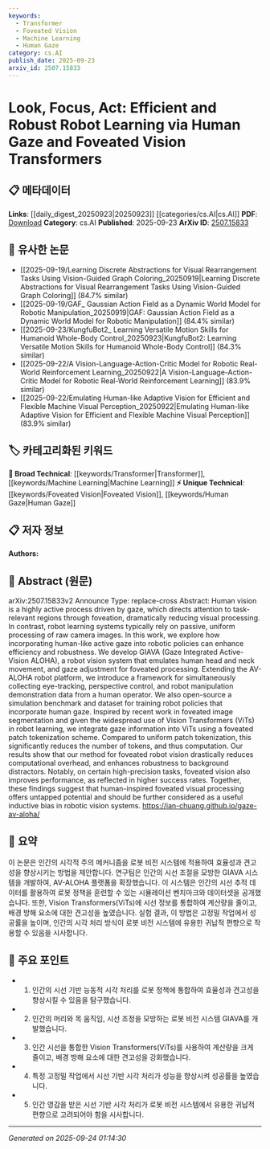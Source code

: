 ```yaml
---
keywords:
  - Transformer
  - Foveated Vision
  - Machine Learning
  - Human Gaze
category: cs.AI
publish_date: 2025-09-23
arxiv_id: 2507.15833
---
```


<!-- KEYWORD_LINKING_METADATA:
{
  "processed_timestamp": "2025-09-24T01:14:30.193612",
  "vocabulary_version": "1.0",
  "selected_keywords": [
    "Transformer",
    "Foveated Vision",
    "Machine Learning",
    "Human Gaze"
  ],
  "rejected_keywords": [],
  "similarity_scores": {
    "Transformer": 0.85,
    "Foveated Vision": 0.8,
    "Machine Learning": 0.7,
    "Human Gaze": 0.78
  },
  "extraction_method": "AI_prompt_based",
  "budget_applied": true,
  "candidates_json": {
    "candidates": [
      {
        "surface": "Vision Transformers",
        "canonical": "Transformer",
        "aliases": [
          "ViTs"
        ],
        "category": "broad_technical",
        "rationale": "Transformers are a foundational model in machine learning and are directly applicable to the discussed foveated vision approach.",
        "novelty_score": 0.3,
        "connectivity_score": 0.9,
        "specificity_score": 0.6,
        "link_intent_score": 0.85
      },
      {
        "surface": "foveated vision",
        "canonical": "Foveated Vision",
        "aliases": [
          "foveated processing"
        ],
        "category": "unique_technical",
        "rationale": "Foveated vision is a unique approach to visual processing that mirrors human vision and is central to the paper's methodology.",
        "novelty_score": 0.75,
        "connectivity_score": 0.7,
        "specificity_score": 0.85,
        "link_intent_score": 0.8
      },
      {
        "surface": "robot learning",
        "canonical": "Machine Learning",
        "aliases": [
          "robotic learning"
        ],
        "category": "broad_technical",
        "rationale": "Machine learning is the broader category under which robot learning falls, linking to a wide range of related research.",
        "novelty_score": 0.2,
        "connectivity_score": 0.88,
        "specificity_score": 0.5,
        "link_intent_score": 0.7
      },
      {
        "surface": "human gaze",
        "canonical": "Human Gaze",
        "aliases": [
          "gaze tracking"
        ],
        "category": "unique_technical",
        "rationale": "Human gaze is a specific aspect of the study that informs the robot's visual processing, offering a novel approach to vision systems.",
        "novelty_score": 0.65,
        "connectivity_score": 0.75,
        "specificity_score": 0.8,
        "link_intent_score": 0.78
      }
    ],
    "ban_list_suggestions": [
      "robot vision system",
      "simulation benchmark"
    ]
  },
  "decisions": [
    {
      "candidate_surface": "Vision Transformers",
      "resolved_canonical": "Transformer",
      "decision": "linked",
      "scores": {
        "novelty": 0.3,
        "connectivity": 0.9,
        "specificity": 0.6,
        "link_intent": 0.85
      }
    },
    {
      "candidate_surface": "foveated vision",
      "resolved_canonical": "Foveated Vision",
      "decision": "linked",
      "scores": {
        "novelty": 0.75,
        "connectivity": 0.7,
        "specificity": 0.85,
        "link_intent": 0.8
      }
    },
    {
      "candidate_surface": "robot learning",
      "resolved_canonical": "Machine Learning",
      "decision": "linked",
      "scores": {
        "novelty": 0.2,
        "connectivity": 0.88,
        "specificity": 0.5,
        "link_intent": 0.7
      }
    },
    {
      "candidate_surface": "human gaze",
      "resolved_canonical": "Human Gaze",
      "decision": "linked",
      "scores": {
        "novelty": 0.65,
        "connectivity": 0.75,
        "specificity": 0.8,
        "link_intent": 0.78
      }
    }
  ]
}
-->

# Look, Focus, Act: Efficient and Robust Robot Learning via Human Gaze and Foveated Vision Transformers

## 📋 메타데이터

**Links**: [[daily_digest_20250923|20250923]] [[categories/cs.AI|cs.AI]]
**PDF**: [Download](https://arxiv.org/pdf/2507.15833.pdf)
**Category**: cs.AI
**Published**: 2025-09-23
**ArXiv ID**: [2507.15833](https://arxiv.org/abs/2507.15833)

## 🔗 유사한 논문
- [[2025-09-19/Learning Discrete Abstractions for Visual Rearrangement Tasks Using Vision-Guided Graph Coloring_20250919|Learning Discrete Abstractions for Visual Rearrangement Tasks Using Vision-Guided Graph Coloring]] (84.7% similar)
- [[2025-09-19/GAF_ Gaussian Action Field as a Dynamic World Model for Robotic Manipulation_20250919|GAF: Gaussian Action Field as a Dynamic World Model for Robotic Manipulation]] (84.4% similar)
- [[2025-09-23/KungfuBot2_ Learning Versatile Motion Skills for Humanoid Whole-Body Control_20250923|KungfuBot2: Learning Versatile Motion Skills for Humanoid Whole-Body Control]] (84.3% similar)
- [[2025-09-22/A Vision-Language-Action-Critic Model for Robotic Real-World Reinforcement Learning_20250922|A Vision-Language-Action-Critic Model for Robotic Real-World Reinforcement Learning]] (83.9% similar)
- [[2025-09-22/Emulating Human-like Adaptive Vision for Efficient and Flexible Machine Visual Perception_20250922|Emulating Human-like Adaptive Vision for Efficient and Flexible Machine Visual Perception]] (83.9% similar)

## 🏷️ 카테고리화된 키워드
**🧠 Broad Technical**: [[keywords/Transformer|Transformer]], [[keywords/Machine Learning|Machine Learning]]
**⚡ Unique Technical**: [[keywords/Foveated Vision|Foveated Vision]], [[keywords/Human Gaze|Human Gaze]]

## 📋 저자 정보

**Authors:** 

## 📄 Abstract (원문)

arXiv:2507.15833v2 Announce Type: replace-cross 
Abstract: Human vision is a highly active process driven by gaze, which directs attention to task-relevant regions through foveation, dramatically reducing visual processing. In contrast, robot learning systems typically rely on passive, uniform processing of raw camera images. In this work, we explore how incorporating human-like active gaze into robotic policies can enhance efficiency and robustness. We develop GIAVA (Gaze Integrated Active-Vision ALOHA), a robot vision system that emulates human head and neck movement, and gaze adjustment for foveated processing. Extending the AV-ALOHA robot platform, we introduce a framework for simultaneously collecting eye-tracking, perspective control, and robot manipulation demonstration data from a human operator. We also open-source a simulation benchmark and dataset for training robot policies that incorporate human gaze. Inspired by recent work in foveated image segmentation and given the widespread use of Vision Transformers (ViTs) in robot learning, we integrate gaze information into ViTs using a foveated patch tokenization scheme. Compared to uniform patch tokenization, this significantly reduces the number of tokens, and thus computation. Our results show that our method for foveated robot vision drastically reduces computational overhead, and enhances robustness to background distractors. Notably, on certain high-precision tasks, foveated vision also improves performance, as reflected in higher success rates. Together, these findings suggest that human-inspired foveated visual processing offers untapped potential and should be further considered as a useful inductive bias in robotic vision systems. https://ian-chuang.github.io/gaze-av-aloha/

## 📝 요약

이 논문은 인간의 시각적 주의 메커니즘을 로봇 비전 시스템에 적용하여 효율성과 견고성을 향상시키는 방법을 제안합니다. 연구팀은 인간의 시선 조절을 모방한 GIAVA 시스템을 개발하여, AV-ALOHA 플랫폼을 확장했습니다. 이 시스템은 인간의 시선 추적 데이터를 활용하여 로봇 정책을 훈련할 수 있는 시뮬레이션 벤치마크와 데이터셋을 공개했습니다. 또한, Vision Transformers(ViTs)에 시선 정보를 통합하여 계산량을 줄이고, 배경 방해 요소에 대한 견고성을 높였습니다. 실험 결과, 이 방법은 고정밀 작업에서 성공률을 높이며, 인간의 시각 처리 방식이 로봇 비전 시스템에 유용한 귀납적 편향으로 작용할 수 있음을 시사합니다.

## 🎯 주요 포인트

- 1. 인간의 시선 기반 능동적 시각 처리를 로봇 정책에 통합하여 효율성과 견고성을 향상시킬 수 있음을 탐구했습니다.
- 2. 인간의 머리와 목 움직임, 시선 조정을 모방하는 로봇 비전 시스템 GIAVA를 개발했습니다.
- 3. 인간 시선을 통합한 Vision Transformers(ViTs)를 사용하여 계산량을 크게 줄이고, 배경 방해 요소에 대한 견고성을 강화했습니다.
- 4. 특정 고정밀 작업에서 시선 기반 시각 처리가 성능을 향상시켜 성공률을 높였습니다.
- 5. 인간 영감을 받은 시선 기반 시각 처리가 로봇 비전 시스템에서 유용한 귀납적 편향으로 고려되어야 함을 시사합니다.


---

*Generated on 2025-09-24 01:14:30*